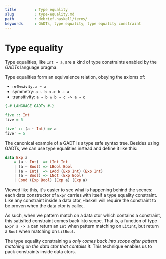 ```yaml
---
title        : Type equality
slug         : type-equality.md
path         : debrief.haskell/terms/
keywords     : GADTs, type equality, type equality constraint
---
```


# Type equality

Type equalities, like `Int ∼ a`, are a kind of type constraints enabled by the *GADTs* language pragma.

Type equalities form an equivalence relation, obeying the axioms of:
* reflexivity:  `a ∼ a`
* symmetry:     `a ∼ b <-> b ∼ a`
* transitivity: `a ∼ b ∧ b ∼ c -> a ∼ c`


```hs
{-# LANGUAGE GADTs #-}

five :: Int
five = 5

five' :: (a ∼ Int) => a
five' = 5
```




The canonical example of a GADT is a type safe syntax tree. Besides using GADTs, we can use type equalities instead and define it like this:

```hs
data Exp a
    = (a ~ Int)  => LInt Int
    | (a ~ Bool) => LBool Bool
    | (a ~ Int)  => LAdd (Exp Int) (Exp Int)
    | (a ~ Bool) => LNot (Exp Bool)
    | Cond (Exp Bool) (Exp a) (Exp a)
```

Viewed like this, it's easier to see what is happening behind the scenes: each data constructor of `Expr` carries with itself a type equality constraint. Like any constraint inside a data ctor, Haskell will require the constraint to be proven when the data ctor is called.

As such, when we pattern match on a data ctor which contains a constraint, this satisfied constraint comes back into scope. That is, a function of type 
`Expr a -> a` can return an `Int` when pattern matching on `LitInt`, but return a `Bool` when matching on `LitBool`.

The type equality constraining `a` *only comes back into scope after pattern matching on the data ctor that contains it*. This technique enables us to pack constraints inside data ctors.
